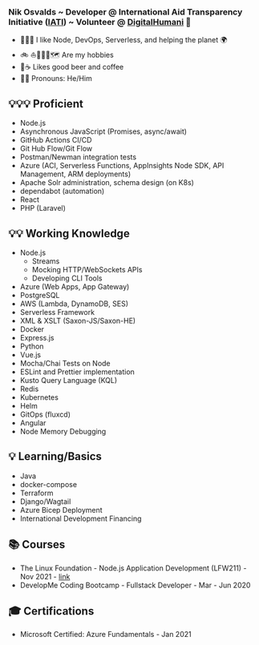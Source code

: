 ### Nik Osvalds ~ Developer @ International Aid Transparency Initiative ([IATI](https://github.com/IATI)) ~ Volunteer @ [DigitalHumani](https://digitalhumani.com) 🌲
- 👨🏻‍💻 I like Node, DevOps, Serverless, and helping the planet 🌍   
- 🚲 ⛵️🏃🏻‍♂️🗺 Are my hobbies 
- 🍻☕️ Likes good beer and coffee
- 👨🏻 Pronouns: He/Him

## 💡💡💡 Proficient
- Node.js
- Asynchronous JavaScript (Promises, async/await)
- GitHub Actions CI/CD
- Git Hub Flow/Git Flow
- Postman/Newman integration tests
- Azure (ACI, Serverless Functions, AppInsights Node SDK, API Management, ARM deployments)
- Apache Solr administration, schema design (on K8s)
- dependabot (automation)
- React
- PHP (Laravel)

## 💡💡 Working Knowledge
- Node.js
  - Streams
  - Mocking HTTP/WebSockets APIs
  - Developing CLI Tools
- Azure (Web Apps, App Gateway)
- PostgreSQL
- AWS (Lambda, DynamoDB, SES)
- Serverless Framework
- XML & XSLT (Saxon-JS/Saxon-HE)
- Docker
- Express.js
- Python
- Vue.js
- Mocha/Chai Tests on Node
- ESLint and Prettier implementation
- Kusto Query Language (KQL)
- Redis
- Kubernetes
- Helm
- GitOps (fluxcd)
- Angular
- Node Memory Debugging

## 💡 Learning/Basics
- Java
- docker-compose
- Terraform
- Django/Wagtail
- Azure Bicep Deployment
- International Development Financing

## 📚 Courses
- The Linux Foundation - Node.js Application Development (LFW211) - Nov 2021 - [link](https://www.credly.com/badges/18b1a277-c609-498c-897c-e56c5e578455/public_url)
- DevelopMe Coding Bootcamp - Fullstack Developer - Mar - Jun 2020

## 🎓 Certifications
- Microsoft Certified: Azure Fundamentals - Jan 2021

